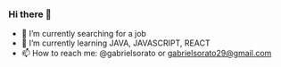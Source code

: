 ### Hi there 👋


- 🔭 I’m currently searching for a job
- 🌱 I’m currently learning JAVA, JAVASCRIPT, REACT
- 📫 How to reach me: @gabrielsorato or gabrielsorato29@gmail.com


